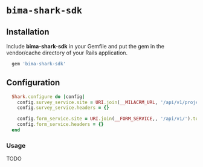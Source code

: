 # `bima-shark-sdk`


## Installation

Include **bima-shark-sdk** in your Gemfile and put the gem in the vendor/cache directory of your Rails application.

```ruby
  gem 'bima-shark-sdk'
```

## Configuration

```ruby
  Shark.configure do |config|
    config.survey_service.site = URI.join(__MILACRM_URL, '/api/v1/projects/').to_s
    config.survey_service.headers = {}

    config.form_service.site = URI.join(__FORM_SERVICE,, '/api/v1/').to_s
    config.form_service.headers = {}
  end
```

### Usage

TODO
